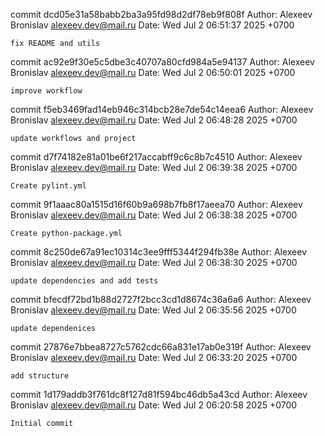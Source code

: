 commit dcd05e31a58babb2ba3a95fd98d2df78eb9f808f
Author: Alexeev Bronislav <alexeev.dev@mail.ru>
Date:   Wed Jul 2 06:51:37 2025 +0700

    fix README and utils

commit ac92e9f30e5c5dbe3c40707a80cfd984a5e94137
Author: Alexeev Bronislav <alexeev.dev@mail.ru>
Date:   Wed Jul 2 06:50:01 2025 +0700

    improve workflow

commit f5eb3469fad14eb946c314bcb28e7de54c14eea6
Author: Alexeev Bronislav <alexeev.dev@mail.ru>
Date:   Wed Jul 2 06:48:28 2025 +0700

    update workflows and project

commit d7f74182e81a01be6f217accabff9c6c8b7c4510
Author: Alexeev Bronislav <alexeev.dev@mail.ru>
Date:   Wed Jul 2 06:39:38 2025 +0700

    Create pylint.yml

commit 9f1aaac80a1515d16f60b9a698b7fb8f17aeea70
Author: Alexeev Bronislav <alexeev.dev@mail.ru>
Date:   Wed Jul 2 06:38:38 2025 +0700

    Create python-package.yml

commit 8c250de67a91ec10314c3ee9fff5344f294fb38e
Author: Alexeev Bronislav <alexeev.dev@mail.ru>
Date:   Wed Jul 2 06:38:30 2025 +0700

    update dependencies and add tests

commit bfecdf72bd1b88d2727f2bcc3cd1d8674c36a6a6
Author: Alexeev Bronislav <alexeev.dev@mail.ru>
Date:   Wed Jul 2 06:35:56 2025 +0700

    update dependenices

commit 27876e7bbea8727c5762cdc66a831e17ab0e319f
Author: Alexeev Bronislav <alexeev.dev@mail.ru>
Date:   Wed Jul 2 06:33:20 2025 +0700

    add structure

commit 1d179addb3f761dc8f127d81f594bc46db5a43cd
Author: Alexeev Bronislav <alexeev.dev@mail.ru>
Date:   Wed Jul 2 06:20:58 2025 +0700

    Initial commit

